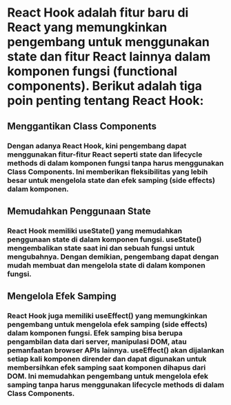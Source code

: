 # React Hook adalah fitur baru di React yang memungkinkan pengembang untuk menggunakan state dan fitur React lainnya dalam komponen fungsi (functional components). Berikut adalah tiga poin penting tentang React Hook:

## Menggantikan Class Components
### Dengan adanya React Hook, kini pengembang dapat menggunakan fitur-fitur React seperti state dan lifecycle methods di dalam komponen fungsi tanpa harus menggunakan Class Components. Ini memberikan fleksibilitas yang lebih besar untuk mengelola state dan efek samping (side effects) dalam komponen.

## Memudahkan Penggunaan State
### React Hook memiliki useState() yang memudahkan penggunaan state di dalam komponen fungsi. useState() mengembalikan state saat ini dan sebuah fungsi untuk mengubahnya. Dengan demikian, pengembang dapat dengan mudah membuat dan mengelola state di dalam komponen fungsi.

## Mengelola Efek Samping
### React Hook juga memiliki useEffect() yang memungkinkan pengembang untuk mengelola efek samping (side effects) dalam komponen fungsi. Efek samping bisa berupa pengambilan data dari server, manipulasi DOM, atau pemanfaatan browser APIs lainnya. useEffect() akan dijalankan setiap kali komponen dirender dan dapat digunakan untuk membersihkan efek samping saat komponen dihapus dari DOM. Ini memudahkan pengembang untuk mengelola efek samping tanpa harus menggunakan lifecycle methods di dalam Class Components.